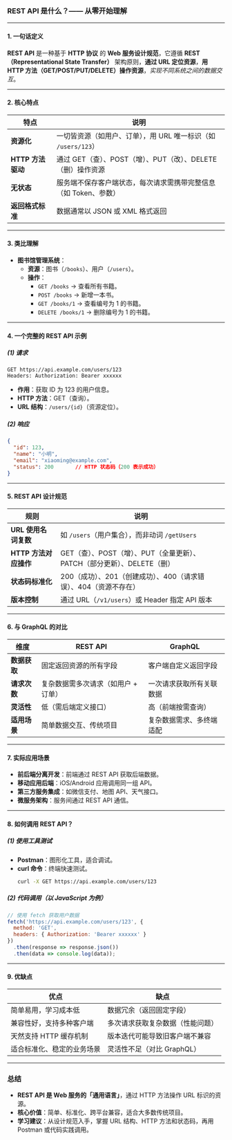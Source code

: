 ### REST API 是什么？—— 从零开始理解

---

#### **1. 一句话定义**
**REST API** 是一种基于 **HTTP 协议** 的 **Web 服务设计规范**，它遵循 **REST（Representational State Transfer）** 架构原则，**通过 URL 定位资源**，**用 HTTP 方法（GET/POST/PUT/DELETE）操作资源**，*实现不同系统之间的数据交互*。

---

#### **2. 核心特点**
| **特点**          | **说明**                                                                 |
|-------------------|-------------------------------------------------------------------------|
| **资源化**         | 一切皆资源（如用户、订单），用 URL 唯一标识（如 `/users/123`）          |
| **HTTP 方法驱动**  | 通过 GET（查）、POST（增）、PUT（改）、DELETE（删）操作资源             |
| **无状态**         | 服务端不保存客户端状态，每次请求需携带完整信息（如 Token、参数）        |
| **返回格式标准**   | 数据通常以 JSON 或 XML 格式返回                                         |

---

#### **3. 类比理解**
- **图书馆管理系统**：  
  - **资源**：图书（`/books`）、用户（`/users`）。  
  - **操作**：  
    - `GET /books` → 查看所有书籍。  
    - `POST /books` → 新增一本书。  
    - `GET /books/1` → 查看编号为 1 的书籍。  
    - `DELETE /books/1` → 删除编号为 1 的书籍。  

---

#### **4. 一个完整的 REST API 示例**
##### **(1) 请求**  
```http
GET https://api.example.com/users/123
Headers: Authorization: Bearer xxxxxx
```
- **作用**：获取 ID 为 123 的用户信息。  
- **HTTP 方法**：GET（查询）。  
- **URL 结构**：`/users/{id}`（资源定位）。  

##### **(2) 响应**  
```json
{
  "id": 123,
  "name": "小明",
  "email": "xiaoming@example.com",
  "status": 200       // HTTP 状态码（200 表示成功）
}
```

---

#### **5. REST API 设计规范**
| **规则**                | **说明**                                                                 |
|-------------------------|-------------------------------------------------------------------------|
| **URL 使用名词复数**     | 如 `/users`（用户集合），而非动词 `/getUsers`                           |
| **HTTP 方法对应操作**    | GET（查）、POST（增）、PUT（全量更新）、PATCH（部分更新）、DELETE（删）|
| **状态码标准化**         | 200（成功）、201（创建成功）、400（请求错误）、404（资源不存在）        |
| **版本控制**             | 通过 URL（`/v1/users`）或 Header 指定 API 版本                          |

---

#### **6. 与 GraphQL 的对比**
| **维度**   | **REST API**        | **GraphQL**  |
| -------- | ------------------- | ------------ |
| **数据获取** | 固定返回资源的所有字段         | 客户端自定义返回字段   |
| **请求次数** | 复杂数据需多次请求（如用户 + 订单） | 一次请求获取所有关联数据 |
| **灵活性**  | 低（需后端定义接口）          | 高（前端按需查询）    |
| **适用场景** | 简单数据交互、传统项目         | 复杂数据需求、多终端适配 |

---

#### **7. 实际应用场景**
- **前后端分离开发**：前端通过 REST API 获取后端数据。  
- **移动应用后端**：iOS/Android 应用调用同一组 API。  
- **第三方服务集成**：如微信支付、地图 API、天气接口。  
- **微服务架构**：服务间通过 REST API 通信。  

---

#### **8. 如何调用 REST API？**
##### **(1) 使用工具测试**  
- **Postman**：图形化工具，适合调试。  
- **curl 命令**：终端快速测试。  
  ```bash
  curl -X GET https://api.example.com/users/123
  ```

##### **(2) 代码调用（以 JavaScript 为例）**  
```javascript
// 使用 fetch 获取用户数据
fetch('https://api.example.com/users/123', {
  method: 'GET',
  headers: { Authorization: 'Bearer xxxxxx' }
})
  .then(response => response.json())
  .then(data => console.log(data));
```

---

#### **9. 优缺点**
| **优点**                          | **缺点**                          |
|-----------------------------------|-----------------------------------|
| 简单易用，学习成本低              | 数据冗余（返回固定字段）          |
| 兼容性好，支持多种客户端          | 多次请求获取复杂数据（性能问题）  |
| 天然支持 HTTP 缓存机制            | 版本迭代可能导致旧客户端不兼容    |
| 适合标准化、稳定的业务场景        | 灵活性不足（对比 GraphQL）        |

---

### **总结**
- **REST API 是 Web 服务的「通用语言」**，通过 HTTP 方法操作 URL 标识的资源。  
- **核心价值**：简单、标准化、跨平台兼容，适合大多数传统项目。  
- **学习建议**：从设计规范入手，掌握 URL 结构、HTTP 方法和状态码，再用 Postman 或代码实践调用。